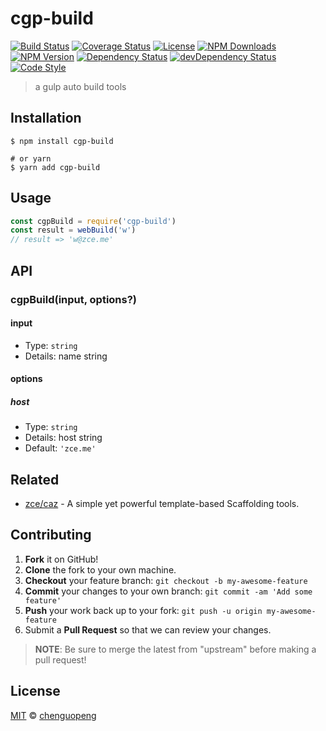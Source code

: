 # cgp-build

[![Build Status][actions-img]][actions-url]
[![Coverage Status][codecov-img]][codecov-url]
[![License][license-img]][license-url]
[![NPM Downloads][downloads-img]][downloads-url]
[![NPM Version][version-img]][version-url]
[![Dependency Status][dependency-img]][dependency-url]
[![devDependency Status][devdependency-img]][devdependency-url]
[![Code Style][style-img]][style-url]

> a gulp auto build tools

## Installation

```shell
$ npm install cgp-build

# or yarn
$ yarn add cgp-build
```

## Usage

<!-- TODO: Introduction of Usage -->

```javascript
const cgpBuild = require('cgp-build')
const result = webBuild('w')
// result => 'w@zce.me'
```

## API

<!-- TODO: Introduction of API -->

### cgpBuild(input, options?)

#### input

- Type: `string`
- Details: name string

#### options

##### host

- Type: `string`
- Details: host string
- Default: `'zce.me'`

## Related

- [zce/caz](https://github.com/zce/caz) - A simple yet powerful template-based Scaffolding tools.

## Contributing

1. **Fork** it on GitHub!
2. **Clone** the fork to your own machine.
3. **Checkout** your feature branch: `git checkout -b my-awesome-feature`
4. **Commit** your changes to your own branch: `git commit -am 'Add some feature'`
5. **Push** your work back up to your fork: `git push -u origin my-awesome-feature`
6. Submit a **Pull Request** so that we can review your changes.

> **NOTE**: Be sure to merge the latest from "upstream" before making a pull request!

## License

[MIT](LICENSE) &copy; [chenguopeng](https://github.com/ying95478)



[actions-img]: https://img.shields.io/github/workflow/status/ying95478/cgp-build/CI
[actions-url]: https://github.com/ying95478/cgp-build/actions
[codecov-img]: https://img.shields.io/codecov/c/github/ying95478/cgp-build
[codecov-url]: https://codecov.io/gh/ying95478/cgp-build
[license-img]: https://img.shields.io/github/license/ying95478/cgp-build
[license-url]: https://github.com/ying95478/cgp-build/blob/master/LICENSE
[downloads-img]: https://img.shields.io/npm/dm/cgp-build
[downloads-url]: https://npm.im/cgp-build
[version-img]: https://img.shields.io/npm/v/cgp-build
[version-url]: https://npm.im/cgp-build
[dependency-img]: https://img.shields.io/david/ying95478/cgp-build
[dependency-url]: https://david-dm.org/ying95478/cgp-build
[devdependency-img]: https://img.shields.io/david/dev/ying95478/cgp-build
[devdependency-url]: https://david-dm.org/ying95478/cgp-build?type=dev
[style-img]: https://img.shields.io/badge/code_style-standard-brightgreen
[style-url]: https://standardjs.com

